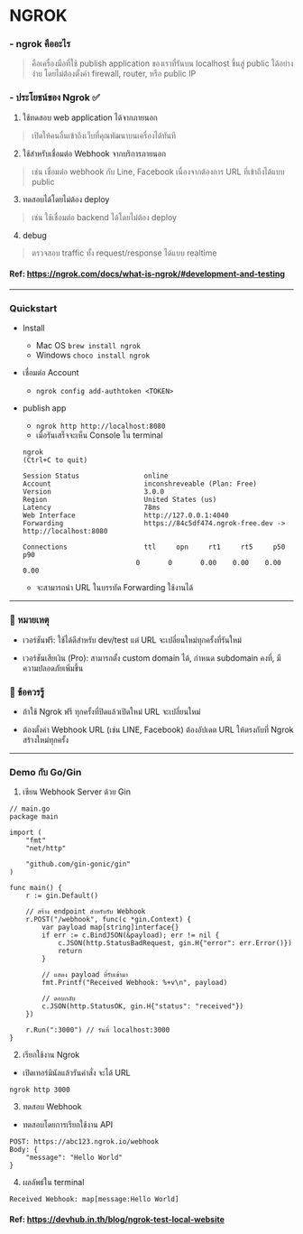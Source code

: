 # NGROK 

### - ngrok คืออะไร
> คือเครื่องมือที่ใช้ publish application ของเราที่รันบน localhost ขึ้นสู่ public ได้อย่างง่าย โดยไม่ต้องตั้งค่า firewall, router, หรือ public IP 

### - ประโยชน์ของ Ngrok ✅ 
1. ใช้ทดสอบ web application ได้จากภายนอก 
> เปิดให้คนอื่นเข้าถึงเว็บที่คุณพัฒนาบนเครื่องได้ทันที
2. ใช้สำหรับเชื่อมต่อ Webhook จากบริการภายนอก
> เช่น เชื่อมต่อ webhook กับ Line, Facebook เนื่องจากต้องการ URL ที่เข้าถึงได้แบบ public
3. ทดสอบได้โดยไม่ต้อง deploy 
> เช่น ใช้เชื่อมต่อ backend ได้โดยไม่ต้อง deploy
4. debug
> ตรวจสอบ traffic ทั้ง request/response ได้แบบ realtime

#### Ref: https://ngrok.com/docs/what-is-ngrok/#development-and-testing 
_________________

### Quickstart 
- Install
    - Mac OS `brew install ngrok`
    - Windows `choco install ngrok`
- เชื่อมต่อ Account
    - `ngrok config add-authtoken <TOKEN>`
- publish app
    - `ngrok http http://localhost:8080`
    - เมื่อรันเสร็จจะเห็น Console ใน terminal

    ```
    ngrok                                                                   (Ctrl+C to quit)

    Session Status                online
    Account                       inconshreveable (Plan: Free)
    Version                       3.0.0
    Region                        United States (us)
    Latency                       78ms
    Web Interface                 http://127.0.0.1:4040
    Forwarding                    https://84c5df474.ngrok-free.dev -> http://localhost:8080

    Connections                   ttl     opn     rt1     rt5     p50     p90
                                0       0       0.00    0.00    0.00    0.00
    ```
    - จะสามารถนำ URL ในบรรทัด Forwarding ใช้งานได้

_________________
### 📌 หมายเหตุ
- เวอร์ชันฟรี: ใช้ได้ดีสำหรับ dev/test แต่ URL จะเปลี่ยนใหม่ทุกครั้งที่รันใหม่

- เวอร์ชันเสียเงิน (Pro): สามารถตั้ง custom domain ได้, กำหนด subdomain คงที่, มีความปลอดภัยเพิ่มขึ้น

### 📌 ข้อควรรู้
- ถ้าใช้ Ngrok ฟรี ทุกครั้งที่ปิดแล้วเปิดใหม่ URL จะเปลี่ยนใหม่

-  ต้องตั้งค่า Webhook URL (เช่น LINE, Facebook) ต้องอัปเดต URL ให้ตรงกับที่ Ngrok สร้างใหม่ทุกครั้ง

_________________

### Demo กับ Go/Gin

1. เขียน Webhook Server ด้วย Gin
```
// main.go
package main

import (
    "fmt"
    "net/http"

    "github.com/gin-gonic/gin"
)

func main() {
    r := gin.Default()

    // สร้าง endpoint สำหรับรับ Webhook
    r.POST("/webhook", func(c *gin.Context) {
        var payload map[string]interface{}
        if err := c.BindJSON(&payload); err != nil {
            c.JSON(http.StatusBadRequest, gin.H{"error": err.Error()})
            return
        }

        // แสดง payload ที่รับเข้ามา
        fmt.Printf("Received Webhook: %+v\n", payload)

        // ตอบกลับ
        c.JSON(http.StatusOK, gin.H{"status": "received"})
    })

    r.Run(":3000") // รันที่ localhost:3000
}
```

2. เรียกใช้งาน Ngrok
- เปิดเทอร์มินัลแล้วรันคำสั่ง จะได้ URL
``` 
ngrok http 3000 
```

3. ทดสอบ Webhook
- ทดสอบโดยการเรียกใช้งาน API
```
POST: https://abc123.ngrok.io/webhook
Body: {
    "message": "Hello World"
}
```

4. ผลลัพธ์ใน terminal
```
Received Webhook: map[message:Hello World]
```

#### Ref: https://devhub.in.th/blog/ngrok-test-local-website 
